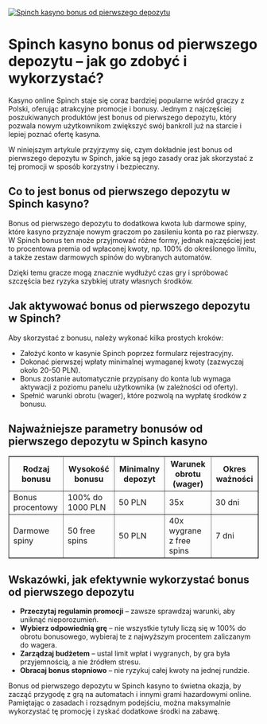 [![Spinch kasyno bonus od pierwszego depozytu](https://123-caf.pages.dev/gitsignup.png)](https://vrmoo.ru/Bt82HjjY)

<h1>Spinch kasyno bonus od pierwszego depozytu – jak go zdobyć i wykorzystać?</h1> <p>Kasyno online Spinch staje się coraz bardziej popularne wśród graczy z Polski, oferując atrakcyjne promocje i bonusy. Jednym z najczęściej poszukiwanych produktów jest bonus od pierwszego depozytu, który pozwala nowym użytkownikom zwiększyć swój bankroll już na starcie i lepiej poznać ofertę kasyna.</p> <p>W niniejszym artykule przyjrzymy się, czym dokładnie jest bonus od pierwszego depozytu w Spinch, jakie są jego zasady oraz jak skorzystać z tej promocji w sposób korzystny i bezpieczny.</p>  <h2>Co to jest bonus od pierwszego depozytu w Spinch kasyno?</h2> <p>Bonus od pierwszego depozytu to dodatkowa kwota lub darmowe spiny, które kasyno przyznaje nowym graczom po zasileniu konta po raz pierwszy. W Spinch bonus ten może przyjmować różne formy, jednak najczęściej jest to procentowa premia od wpłaconej kwoty, np. 100% do określonego limitu, a także zestaw darmowych spinów do wybranych automatów.</p> <p>Dzięki temu gracze mogą znacznie wydłużyć czas gry i spróbować szczęścia bez ryzyka szybkiej utraty własnych środków.</p>  <h2>Jak aktywować bonus od pierwszego depozytu w Spinch?</h2> <p>Aby skorzystać z bonusu, należy wykonać kilka prostych kroków:</p> <ul>   <li>Założyć konto w kasynie Spinch poprzez formularz rejestracyjny.</li>   <li>Dokonać pierwszej wpłaty minimalnej wymaganej kwoty (zazwyczaj około 20-50 PLN).</li>   <li>Bonus zostanie automatycznie przypisany do konta lub wymaga aktywacji z poziomu panelu użytkownika (w zależności od oferty).</li>   <li>Spełnić warunki obrotu (wager), które pozwolą na wypłatę środków z bonusu.</li> </ul>  <h2>Najważniejsze parametry bonusów od pierwszego depozytu w Spinch kasyno</h2> <table border="1" cellpadding="8" cellspacing="0">   <thead>     <tr>       <th>Rodzaj bonusu</th>       <th>Wysokość bonusu</th>       <th>Minimalny depozyt</th>       <th>Warunek obrotu (wager)</th>       <th>Okres ważności</th>     </tr>   </thead>   <tbody>     <tr>       <td>Bonus procentowy</td>       <td>100% do 1000 PLN</td>       <td>50 PLN</td>       <td>35x</td>       <td>30 dni</td>     </tr>     <tr>       <td>Darmowe spiny</td>       <td>50 free spins</td>       <td>50 PLN</td>       <td>40x wygrane z free spins</td>       <td>7 dni</td>     </tr>   </tbody> </table>  <h2>Wskazówki, jak efektywnie wykorzystać bonus od pierwszego depozytu</h2> <ul>   <li><strong>Przeczytaj regulamin promocji</strong> – zawsze sprawdzaj warunki, aby uniknąć nieporozumień.</li>   <li><strong>Wybierz odpowiednią grę</strong> – nie wszystkie tytuły liczą się w 100% do obrotu bonusowego, wybieraj te z najwyższym procentem zaliczanym do wagera.</li>   <li><strong>Zarządzaj budżetem</strong> – ustal limit wpłat i wygranych, by gra była przyjemnością, a nie źródłem stresu.</li>   <li><strong>Obracaj bonus stopniowo</strong> – nie ryzykuj całej kwoty na jednej rundzie.</li> </ul>  <p>Bonus od pierwszego depozytu w Spinch kasyno to świetna okazja, by zacząć przygodę z grą na automatach i innymi grami hazardowymi online. Pamiętając o zasadach i rozsądnym podejściu, można maksymalnie wykorzystać tę promocję i zyskać dodatkowe środki na zabawę.</p>